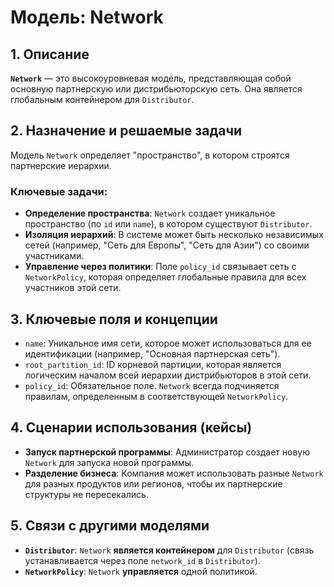 # Модель: Network

## 1. Описание

**`Network`** — это высокоуровневая модель, представляющая собой основную партнерскую или дистрибьюторскую сеть. Она является глобальным контейнером для `Distributor`.

## 2. Назначение и решаемые задачи

Модель `Network` определяет "пространство", в котором строятся партнерские иерархии.

### Ключевые задачи:
- **Определение пространства**: `Network` создает уникальное пространство (по `id` или `name`), в котором существуют `Distributor`.
- **Изоляция иерархий**: В системе может быть несколько независимых сетей (например, "Сеть для Европы", "Сеть для Азии") со своими участниками.
- **Управление через политики**: Поле `policy_id` связывает сеть с `NetworkPolicy`, которая определяет глобальные правила для всех участников этой сети.

## 3. Ключевые поля и концепции

- `name`: Уникальное имя сети, которое может использоваться для ее идентификации (например, "Основная партнерская сеть").
- `root_partition_id`: ID корневой партиции, которая является логическим началом всей иерархии дистрибьюторов в этой сети.
- `policy_id`: Обязательное поле. `Network` всегда подчиняется правилам, определенным в соответствующей `NetworkPolicy`.

## 4. Сценарии использования (кейсы)

- **Запуск партнерской программы**: Администратор создает новую `Network` для запуска новой программы.
- **Разделение бизнеса**: Компания может использовать разные `Network` для разных продуктов или регионов, чтобы их партнерские структуры не пересекались.

## 5. Связи с другими моделями

- **`Distributor`**: `Network` **является контейнером** для `Distributor` (связь устанавливается через поле `network_id` в `Distributor`).
- **`NetworkPolicy`**: `Network` **управляется** одной политикой.
